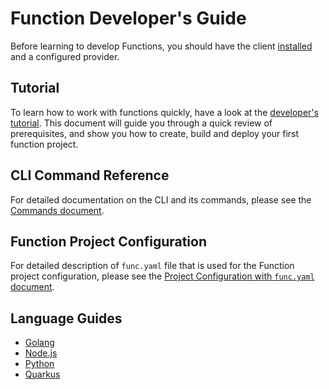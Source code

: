 # Function Developer's Guide

Before learning to develop Functions, you should have the client [installed](../installing_cli.md) and a configured provider.

## Tutorial

To learn how to work with functions quickly, have a look at the [developer's tutorial](developers_tutorial.md). This document will guide you through a quick review of prerequisites, and show you how to create, build and deploy your first function project.

## CLI Command Reference

For detailed documentation on the CLI and its commands, please see the [Commands document](commands).

## Function Project Configuration

For detailed description of `func.yaml` file that is used for the Function project configuration, please see the [Project Configuration with `func.yaml` document](func_yaml.md).


## Language Guides

* [Golang](golang.md)
* [Node.js](nodejs.md)
* [Python](python.md)
* [Quarkus](quarkus.md)

